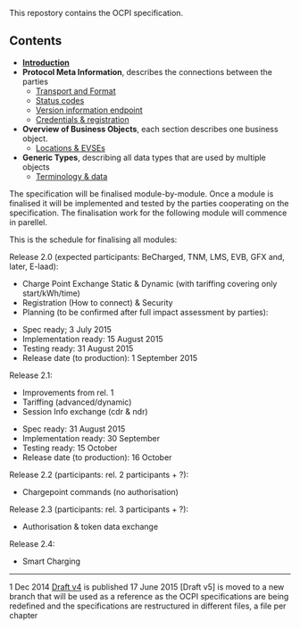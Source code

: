 This repostory contains the OCPI specification.

## Contents

 * [__Introduction__](introduction.md)
 * __Protocol Meta Information__, describes the connections between the parties
   - [Transport and Format](transport_and_format.md)
   - [Status codes](status_codes.md)
   - [Version information endpoint](version_information_endpoint.md)
   - [Credentials & registration](credentials.md)
 * __Overview of Business Objects__, each section describes one business object.
   - [Locations & EVSEs](bo_locations_and_evses.md)
 * __Generic Types__, describing all data types that are used by multiple objects
   - [Terminology & data](terminology.md)

<!--
Will be added lated:
* [6. Evse commands.md](commands.md)
* [7. Token broadcast between MSP and CPO.md](tokens.md)
* [8. Session information exchange.md](sessions.md)
* [9. Smart charging.md](smart_charging.md)
-->

The specification will be finalised module-by-module. Once a module is finalised it will be implemented and tested by the parties cooperating on the specification. The finalisation work for the following module will commence in parellel.

This is the schedule for finalising all modules:

Release 2.0 (expected participants: BeCharged, TNM, LMS, EVB, GFX and, later, E-laad):
- Charge Point Exchange Static & Dynamic (with tariffing covering only start/kWh/time)
- Registration (How to connect) & Security
- Planning (to be confirmed after full impact assessment by parties):
* Spec ready; 3 July 2015
* Implementation ready: 15 August 2015
* Testing ready: 31 August 2015
* Release date (to production): 1 September 2015

Release 2.1:
- Improvements from rel. 1
- Tariffing (advanced/dynamic)
- Session Info exchange (cdr & ndr)
* Spec ready: 31 August 2015
* Implementation ready: 30 September
* Testing ready: 15 October
* Release date (to production): 16 October

Release 2.2 (participants: rel. 2 participants + ?):
- Chargepoint commands (no authorisation)

Release 2.3 (participants: rel. 3 participants + ?):
- Authorisation & token data exchange

Release 2.4:
- Smart Charging


----
1 Dec 2014 [Draft v4](releases/OCPI-Draftv4.pdf) is published
17 June 2015 [Draft v5] is moved to a new branch that will be used as a reference as the OCPI specifications are being redefined and the specifications are restructured in different files, a file per chapter

